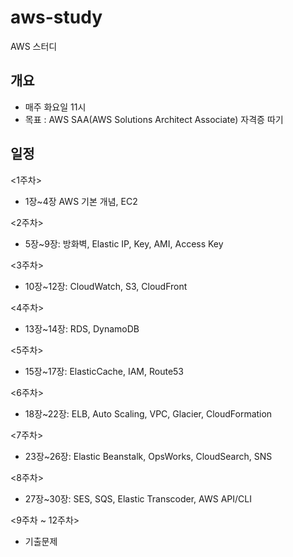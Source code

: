 # aws-study
AWS 스터디

## 개요
- 매주 화요일 11시 
- 목표 : AWS SAA(AWS Solutions Architect Associate) 자격증 따기

## 일정
<1주차>
- 1장~4장 AWS 기본 개념, EC2

<2주차>
- 5장~9장: 방화벽, Elastic IP, Key, AMI, Access Key

<3주차>
- 10장~12장: CloudWatch, S3, CloudFront

<4주차>
- 13장~14장: RDS, DynamoDB

<5주차>
- 15장~17장: ElasticCache, IAM, Route53

<6주차>
- 18장~22장: ELB, Auto Scaling, VPC, Glacier, CloudFormation

<7주차>
- 23장~26장: Elastic Beanstalk, OpsWorks, CloudSearch, SNS

<8주차>
- 27장~30장: SES, SQS, Elastic Transcoder, AWS API/CLI

<9주차 ~ 12주차>
- 기출문제
